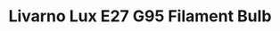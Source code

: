 ---
date_added: 2021-07-25
model: HG06462A
vendor: Lidl
title: Livarno Lux E27 G95 Filament Bulb
category: bulb
supports: brightness
zigbeemodel: ['TS0501A','_TZ3000_nosnx7im']
compatible: [z2m, zha]
mlink: https://www.lidl.com/
link: 
---